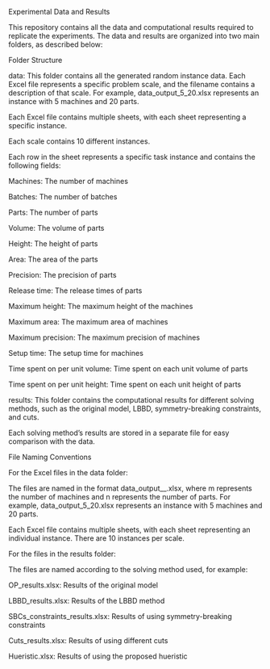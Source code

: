 Experimental Data and Results

This repository contains all the data and computational results required to replicate the experiments. The data and results are organized into two main folders, as described below:

Folder Structure

data: This folder contains all the generated random instance data. Each Excel file represents a specific problem scale, and the filename contains a description of that scale. For example, data_output_5_20.xlsx represents an instance with 5 machines and 20 parts.

Each Excel file contains multiple sheets, with each sheet representing a specific instance.

Each scale contains 10 different instances.

Each row in the sheet represents a specific task instance and contains the following fields:

Machines: The number of machines

Batches: The number of batches

Parts: The number of parts

Volume: The volume of parts

Height: The height of parts

Area: The area of the parts

Precision: The precision of parts

Release time: The release times of parts

Maximum height: The maximum height of the machines

Maximum area: The maximum area of machines

Maximum precision: The maximum precision of machines

Setup time: The setup time for machines

Time spent on per unit volume: Time spent on each unit volume of parts

Time spent on per unit height: Time spent on each unit height of parts

results: This folder contains the computational results for different solving methods, such as the original model, LBBD, symmetry-breaking constraints, and cuts.

Each solving method’s results are stored in a separate file for easy comparison with the data.

File Naming Conventions

For the Excel files in the data folder:

The files are named in the format data_output_<m>_<n>.xlsx, where m represents the number of machines and n represents the number of parts. For example, data_output_5_20.xlsx represents an instance with 5 machines and 20 parts.

Each Excel file contains multiple sheets, with each sheet representing an individual instance. There are 10 instances per scale.

For the files in the results folder:

The files are named according to the solving method used, for example:

OP_results.xlsx: Results of the original model

LBBD_results.xlsx: Results of the LBBD method

SBCs_constraints_results.xlsx: Results of using symmetry-breaking constraints

Cuts_results.xlsx: Results of using different cuts

Hueristic.xlsx: Results of using the proposed hueristic
